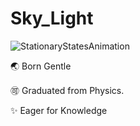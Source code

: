 # Sky_Light
![StationaryStatesAnimation](https://user-images.githubusercontent.com/74073746/164977679-be2a904f-5237-4016-8f6a-4d12d87a8087.gif)

:earth_asia: Born Gentle

🉑 Graduated from Physics.

✨ Eager for Knowledge
